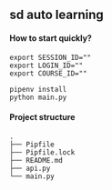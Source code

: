 ## sd auto learning

#### How to start quickly?

```shell
export SESSION_ID=""
export LOGIN_ID=""
export COURSE_ID=""

pipenv install
python main.py
```

#### Project structure

```
.
├── Pipfile
├── Pipfile.lock
├── README.md
├── api.py
└── main.py
```
